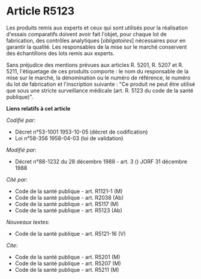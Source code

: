 # Article R5123

Les produits remis aux experts et ceux qui sont utilisés pour la réalisation d'essais comparatifs doivent avoir fait l'objet,
pour chaque lot de fabrication, des contrôles analytiques [*obligatoires*] nécessaires pour en garantir la qualité. Les
responsables de la mise sur le marché conservent des échantillons des lots remis aux experts.

Sans préjudice des mentions prévues aux articles R. 5201, R. 5207 et R. 5211, l'étiquetage de ces produits comporte : le nom
du responsable de la mise sur le marché, la dénomination ou le numéro de référence, le numéro du lot de fabrication et
l'inscription suivante : "Ce produit ne peut être utilisé que sous une stricte surveillance médicale (art. R. 5123 du code de
la santé publique)".

**Liens relatifs à cet article**

_Codifié par_:

  - Décret n°53-1001 1953-10-05 (décret de codification)
  - Loi n°58-356 1958-04-03 (loi de validation)

_Modifié par_:

  - Décret n°88-1232 du 28 décembre 1988 - art. 3 () JORF 31 décembre 1988

_Cité par_:

  - Code de la santé publique - art. R1121-1 (M)
  - Code de la santé publique - art. R2038 (Ab)
  - Code de la santé publique - art. R5117 (M)
  - Code de la santé publique - art. R5123 (Ab)

_Nouveaux textes_:

  - Code de la santé publique - art. R5121-16 (V)

_Cite_:

  - Code de la santé publique - art. R5201 (M)
  - Code de la santé publique - art. R5207 (M)
  - Code de la santé publique - art. R5211 (M)
